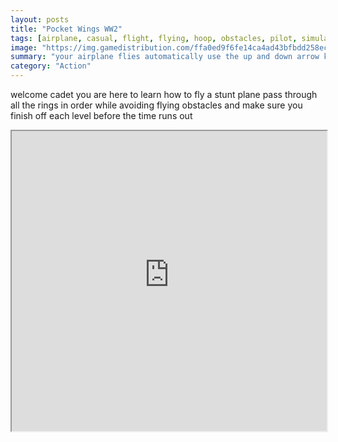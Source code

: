 ```yaml
---
layout: posts
title: "Pocket Wings WW2"
tags: [airplane, casual, flight, flying, hoop, obstacles, pilot, simulation, stunt, free, online, games, oyna, game, free, games, play, play, games]
image: "https://img.gamedistribution.com/ffa0ed9f6fe14ca4ad43bfbdd258ec80-512x384.jpeg"
summary: "your airplane flies automatically use the up and down arrow keys to control it press space bar to boost your speed  free online games oyna game free games play play games"
category: "Action"
---
```


welcome cadet you are here to learn how to fly a stunt plane pass through all the rings in order while avoiding flying obstacles and make sure you finish off each level before the time runs out

<iframe width="100%" height="480px;" src="https://html5.gamedistribution.com/ffa0ed9f6fe14ca4ad43bfbdd258ec80/"></iframe>
